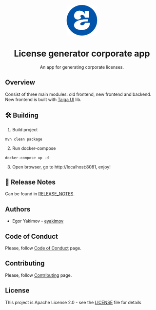 <div align="center">
  <img alt="Logo" src="https://raw.githubusercontent.com/ryanreymorris/portfolio/master/public/logo.png" width="100" />
</div>
<h1 align="center">
  License generator corporate app
</h1>
<p align="center">
An app for generating corporate licenses.
</p>

## Overview
Consist of three main modules: old frontend, new frontend and backend.\
New frontend is built with [Taiga UI](https://taiga-ui.dev/) lib.

## 🛠 Building
1. Build project
```shell
mvn clean package
```
2. Run docker-compose
```shell
docker-compose up -d
```
3. Open browser, go to http://localhost:8081, enjoy!

## 🚨 Release Notes
Can be found in [RELEASE_NOTES](RELEASE_NOTES.md).

## Authors
* Egor Yakimov - [eyakimov](https://github.com/RyanReyMorris)

## Code of Conduct
Please, follow [Code of Conduct](CODE_OF_CONDUCT.md) page.

## Contributing
Please, follow [Contributing](CONTRIBUTING.md) page.

## License
This project is Apache License 2.0 - see the [LICENSE](LICENSE) file for details
